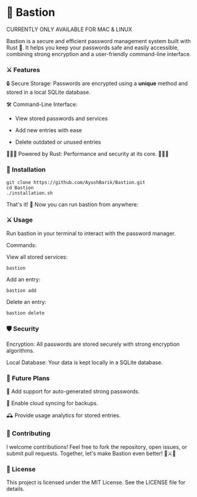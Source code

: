 # 🏰 Bastion

CURRENTLY ONLY AVAILABLE FOR MAC & LINUX

Bastion is a secure and efficient password management system built with Rust 🦀. It helps you keep your passwords safe and easily accessible, combining strong encryption and a user-friendly command-line interface.

### ⚔️ Features

🔒 Secure Storage: Passwords are encrypted using a **unique** method and stored in a local SQLite database.

🛠️ Command-Line Interface:

- View stored passwords and services

- Add new entries with ease

- Delete outdated or unused entries

🦀🦀🦀 Powered by Rust: Performance and security at its core. 🦀🦀🦀

### 🔰 Installation

```
git clone https://github.com/AyushBarik/Bastion.git
cd Bastion
./installation.sh
```
That's it! 🎉 Now you can run bastion from anywhere:

### ⚔️ Usage

Run bastion in your terminal to interact with the password manager.

Commands:

View all stored services:
```
bastion
```
Add an entry:
```
bastion add
```
Delete an entry:
```
bastion delete
```
### 🛡️ Security

Encryption: All passwords are stored securely with strong encryption algorithms.

Local Database: Your data is kept locally in a SQLite database.

### 🏰 Future Plans

🌟 Add support for auto-generated strong passwords.

🔗 Enable cloud syncing for backups.

🕰️ Provide usage analytics for stored entries.

### 👑 Contributing

I welcome contributions! Feel free to fork the repository, open issues, or submit pull requests. Together, let's make Bastion even better! 🦀⚔️🦀

### 📜 License

This project is licensed under the MIT License. See the LICENSE file for details.

